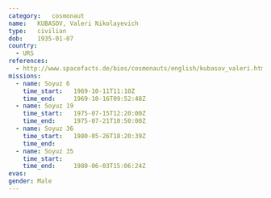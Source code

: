 ```yaml
---
category:	cosmonaut
name:	KUBASOV, Valeri Nikolayevich 
type:	civilian
dob:	1935-01-07
country:
  - URS
references:
  - http://www.spacefacts.de/bios/cosmonauts/english/kubasov_valeri.htm
missions:
  - name: Soyuz 6
    time_start:   1969-10-11T11:10Z
    time_end:     1969-10-16T09:52:48Z
  - name: Soyuz 19
    time_start:   1975-07-15T12:20:00Z
    time_end:     1975-07-21T10:50:00Z
  - name: Soyuz 36
    time_start:   1980-05-26T18:20:39Z
    time_end:     
  - name: Soyuz 35
    time_start:   
    time_end:     1980-06-03T15:06:24Z
evas:
gender:	Male
---
```

